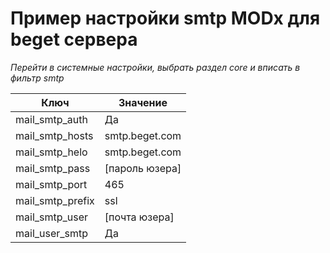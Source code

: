 # Пример настройки smtp MODx для beget сервера

*Перейти в системные настройки, выбрать раздел core и вписать в фильтр smtp*


Ключ |  Значение 
------------- | -------------
mail_smtp_auth | Да
mail_smtp_hosts | smtp.beget.com
mail_smtp_helo | smtp.beget.com
mail_smtp_pass | [пароль юзера]
mail_smtp_port | 465
mail_smtp_prefix | ssl
mail_smtp_user | [почта юзера]
mail_user_smtp | Да